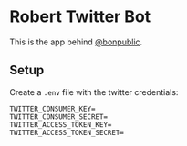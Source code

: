 # Robert Twitter Bot

This is the app behind [@bonpublic](https://twitter.com/bonpublic).

## Setup

Create a `.env` file with the twitter credentials:

```
TWITTER_CONSUMER_KEY=
TWITTER_CONSUMER_SECRET=
TWITTER_ACCESS_TOKEN_KEY=
TWITTER_ACCESS_TOKEN_SECRET=
```
